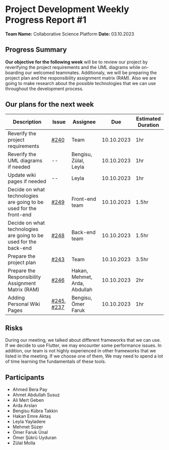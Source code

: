 # Project Development Weekly Progress Report #1

**Team Name:** Collaborative Science Platform
**Date:** 03.10.2023

## Progress Summary

**Our objective for the following week** will be to review our project by reverifying the project requirements and the UML diagrams while on-boarding our welcomed teammates. Additionaly, we will be preparing the project plan and the responsibility assignment matrix (RAM). Also we are going to make research about the possible technologies that we can use throughout the development process.

## Our plans for the next week

| Description                                                        | Issue                                                                                                                            | Assignee                      | Due        | Estimated Duration |
| ------------------------------------------------------------------ | -------------------------------------------------------------------------------------------------------------------------------- | ----------------------------- | ---------- | ------------------ |
| Reverify the project requirements                                  | [#240](https://github.com/bounswe/bounswe2023group9/issues/240)                                                                  | Team                          | 10.10.2023 | 1hr                |
| Reverify the UML diagrams if needed                                | --                                                                                                                               | Bengisu, Zülal, Leyla         | 10.10.2023 | 1hr                |
| Update wiki pages if needed                                        | --                                                                                                                               | Leyla                         | 10.10.2023 | 1hr                |
| Decide on what technologies are going to be used for the front-end | [#249](https://github.com/bounswe/bounswe2023group9/issues/249)                                                                  | Front-end team                | 10.10.2023 | 1.5hr              |
| Decide on what technologies are going to be used for the back-end  | [#248](https://github.com/bounswe/bounswe2023group9/issues/248)                                                                  | Back-end team                 | 10.10.2023 | 1.5hr              |
| Prepare the project plan                                           | [#243](https://github.com/bounswe/bounswe2023group9/issues/243)                                                                  | Team                          | 10.10.2023 | 3.5hr              |
| Prepare the Responsibility Assignment Matrix (RAM)                 | [#246](https://github.com/bounswe/bounswe2023group9/issues/246)                                                                  | Hakan, Mehmet, Arda, Abdullah | 10.10.2023 | 2hr                |
| Adding Personal Wiki Pages                                         | [#245](https://github.com/bounswe/bounswe2023group9/issues/245), [#237](https://github.com/bounswe/bounswe2023group9/issues/237) | Bengisu, Ömer Faruk           | 10.10.2023 | 1hr                |

## Risks

During our meeting, we talked about different frameworks that we can use. If we decide to use Flutter, we may encounter some performance issues.
In addition, our team is not highly experienced in other frameworks that we listed in the meeting. If we choose one of them, We may need to spend a lot of time learning the fundamentals of these tools.

## Participants

- Ahmed Bera Pay
- Ahmet Abdullah Susuz
- Ali Mert Geben
- Arda Arslan
- Bengisu Kübra Takkin
- Hakan Emre Aktaş
- Leyla Yayladere
- Mehmet Süzer
- Ömer Faruk Ünal
- Ömer Şükrü Uyduran
- Zülal Molla
